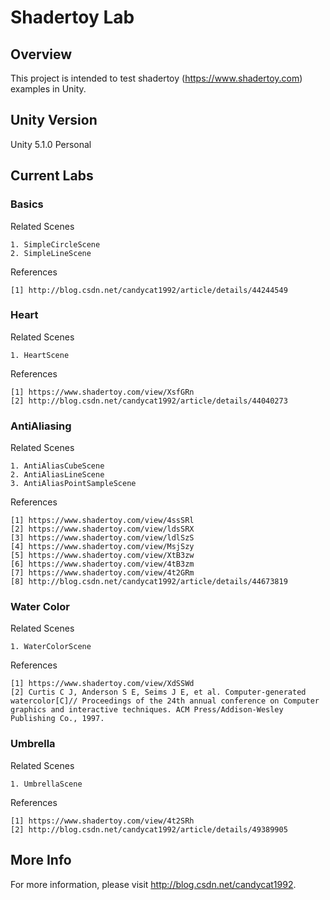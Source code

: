 # Shadertoy Lab

## Overview

This project is intended to test shadertoy (https://www.shadertoy.com) examples in Unity.

## Unity Version

Unity 5.1.0 Personal

## Current Labs

### Basics

Related Scenes

	1. SimpleCircleScene
	2. SimpleLineScene

References

	[1] http://blog.csdn.net/candycat1992/article/details/44244549

### Heart

Related Scenes

	1. HeartScene

References

	[1] https://www.shadertoy.com/view/XsfGRn
	[2] http://blog.csdn.net/candycat1992/article/details/44040273

### AntiAliasing

Related Scenes

	1. AntiAliasCubeScene
	2. AntiAliasLineScene
	3. AntiAliasPointSampleScene

References

	[1] https://www.shadertoy.com/view/4ssSRl
	[2] https://www.shadertoy.com/view/ldsSRX
	[3] https://www.shadertoy.com/view/ldlSzS
	[4] https://www.shadertoy.com/view/MsjSzy
	[5] https://www.shadertoy.com/view/XtB3zw
	[6] https://www.shadertoy.com/view/4tB3zm
	[7] https://www.shadertoy.com/view/4t2GRm
	[8] http://blog.csdn.net/candycat1992/article/details/44673819

### Water Color

Related Scenes

	1. WaterColorScene

References

	[1] https://www.shadertoy.com/view/XdSSWd
	[2] Curtis C J, Anderson S E, Seims J E, et al. Computer-generated watercolor[C]// Proceedings of the 24th annual conference on Computer graphics and interactive techniques. ACM Press/Addison-Wesley Publishing Co., 1997.

### Umbrella

Related Scenes

	1. UmbrellaScene

References

	[1] https://www.shadertoy.com/view/4t2SRh
	[2] http://blog.csdn.net/candycat1992/article/details/49389905

## More Info

For more information, please visit http://blog.csdn.net/candycat1992.


